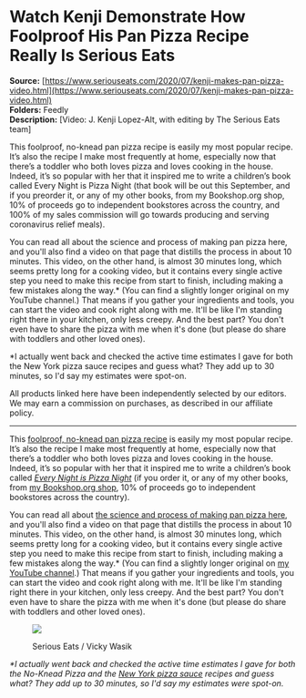 # Watch Kenji Demonstrate How Foolproof His Pan Pizza Recipe Really Is Serious Eats

**Source:** [https://www.seriouseats.com/2020/07/kenji-makes-pan-pizza-video.html](https://www.seriouseats.com/2020/07/kenji-makes-pan-pizza-video.html)  
**Folders:** Feedly  
**Description:** [Video: J. Kenji Lopez-Alt, with editing by The Serious Eats team]

This foolproof, no-knead pan pizza recipe is easily my most popular recipe. It’s also the recipe I make most frequently at home, especially now that there’s a toddler who both loves pizza and loves cooking in the house. Indeed, it’s so popular with her that it inspired me to write a children’s book called Every Night is Pizza Night (that book will be out this September, and if you preorder it, or any of my other books, from my Bookshop.org shop, 10% of proceeds go to independent bookstores across the country, and 100% of my sales commission will go towards producing and serving coronavirus relief meals).

You can read all about the science and process of making pan pizza here, and you'll also find a video on that page that distills the process in about 10 minutes. This video, on the other hand, is almost 30 minutes long, which seems pretty long for a cooking video, but it contains every single active step you need to make this recipe from start to finish, including making a few mistakes along the way.* (You can find a slightly longer original on my YouTube channel.) That means if you gather your ingredients and tools, you can start the video and cook right along with me. It'll be like I'm standing right there in your kitchen, only less creepy. And the best part? You don't even have to share the pizza with me when it's done (but please do share with toddlers and other loved ones).

*I actually went back and checked the active time estimates I gave for both the New York pizza sauce recipes and guess what? They add up to 30 minutes, so I'd say my estimates were spot-on.

All products linked here have been independently selected by our editors. We may earn a commission on purchases, as described in our affiliate policy.


---

<div><p> This <a href="https://www.seriouseats.com/foolproof-pan-pizza-recipe">foolproof, no-knead pan pizza recipe</a> is easily my most popular recipe. It’s also the recipe I make most frequently at home, especially now that there’s a toddler who both loves pizza and loves cooking in the house. Indeed, it’s so popular with her that it inspired me to write a children’s book called <a href="https://bookshop.org/p/books/every-night-is-pizza-night-j-kenji-lopez-alt/14214890"><em>Every Night is Pizza Night</em></a> (if you order it, or any of my other books, from <a href="http://www.bookshop.org/shop/kenjilopezalt">my Bookshop.org shop</a>, 10% of proceeds go to independent bookstores across the country).
</p>

<p> You can read all about <a href="https://www.seriouseats.com/foolproof-pan-pizza-recipe">the science and process of making pan pizza here</a>, and you'll also find a video on that page that distills the process in about 10 minutes. This video, on the other hand, is almost 30 minutes long, which seems pretty long for a cooking video, but it contains every single active step you need to make this recipe from start to finish, including making a few mistakes along the way.* (You can find a slightly longer original on <a href="https://www.youtube.com/channel/UCqqJQ_cXSat0KIAVfIfKkVA">my YouTube channel</a>.) That means if you gather your ingredients and tools, you can start the video and cook right along with me. It'll be like I'm standing right there in your kitchen, only less creepy. And the best part? You don't even have to share the pizza with me when it's done (but please do share with toddlers and other loved ones).
</p>

<figure> <div>
<div>
<img src="https://www.seriouseats.com/thmb/a2-z0Z5dOjmrBD0es9ghljueZNk=/1500x0/filters:no_upscale():max_bytes(150000):strip_icc()/__opt__aboutcom__coeus__resources__content_migration__serious_eats__seriouseats.com__2019__04__20190319-cast-iron-pan-pizza-reshoot-vicky-wasik-27-421963a8c6324f6cabed7f817509b94b.jpg">

</div> </div>
<figcaption> <span><p>Serious Eats / Vicky Wasik</p></span>
</figcaption></figure>
<p> <em>*I actually went back and checked the active time estimates I gave for both the No-Knead Pizza and the <a href="https://www.seriouseats.com/new-york-style-pizza-sauce">New York pizza sauce</a> recipes and guess what? They add up to 30 minutes, so I'd say my estimates were spot-on.</em>
</p>

</div>

